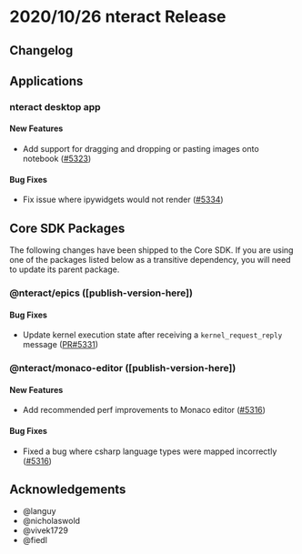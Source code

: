 # 2020/10/26 nteract Release

## Changelog

## Applications

### nteract desktop app


#### New Features

- Add support for dragging and dropping or pasting images onto notebook ([#5323](https://github.com/nteract/nteract/pull/5323))

#### Bug Fixes

- Fix issue where ipywidgets would not render ([#5334](https://github.com/nteract/nteract/pull/5334))

## Core SDK Packages

The following changes have been shipped to the Core SDK. If you are using one of the packages listed below as a transitive
dependency, you will need to update its parent package.


### @nteract/epics ([publish-version-here])

#### Bug Fixes

- Update kernel execution state after receiving a `kernel_request_reply` message ([PR#5331](https://github.com/nteract/nteract/pull/5331))

### @nteract/monaco-editor ([publish-version-here])

#### New Features

- Add recommended perf improvements to Monaco editor ([#5316](https://github.com/nteract/nteract/pull/5307))

#### Bug Fixes

- Fixed a bug where csharp language types were mapped incorrectly ([#5316](https://github.com/nteract/nteract/pull/5316))

## Acknowledgements

- @languy
- @nicholaswold
- @vivek1729
- @fiedl
